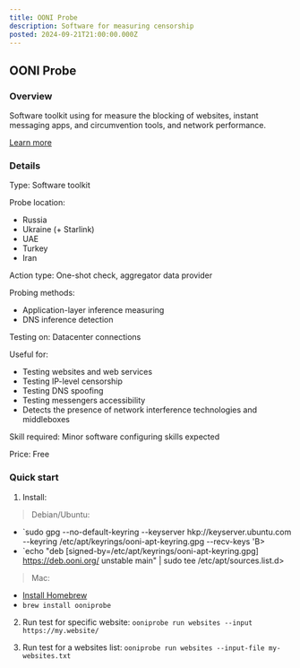 ```yaml
---
title: OONI Probe
description: Software for measuring censorship
posted: 2024-09-21T21:00:00.000Z
---
```


## OONI Probe
### Overview  
Software toolkit using for measure the blocking of websites, instant messaging apps, and circumvention tools, and network performance.

[Learn more](https://ooni.org/support/ooni-probe-cli#get-started)

### Details
Type: Software toolkit

Probe location:
>
 - Russia
 - Ukraine (+ Starlink)
 - UAE
 - Turkey
 - Iran

Action type:  One-shot check, aggregator data provider

Probing methods:
>
- Application-layer inference measuring
- DNS inference detection

Testing on: Datacenter connections

Useful for:
>
 - Testing websites and web services
 - Testing IP-level censorship
 - Testing DNS spoofing
 - Testing messengers accessibility
 - Detects the presence of network interference technologies and middleboxes

Skill required: Minor software configuring skills expected

Price: Free

### Quick start
1. Install:
> Debian/Ubuntu:

- `sudo gpg --no-default-keyring --keyserver hkp://keyserver.ubuntu.com --keyring /etc/apt/keyrings/ooni-apt-keyring.gpg --recv-keys 'B>
- `echo "deb [signed-by=/etc/apt/keyrings/ooni-apt-keyring.gpg] https://deb.ooni.org/ unstable main" | sudo tee /etc/apt/sources.list.d>

> Mac:

- [Install Homebrew](https://brew.sh)
- `brew install ooniprobe`


2. Run test for specific website:
`ooniprobe run websites --input https://my.website/`

3. Run test for a websites list:
`ooniprobe run websites --input-file my-websites.txt`
